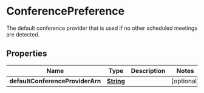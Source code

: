 

# ConferencePreference

The default conference provider that is used if no other scheduled meetings are detected.

## Properties

| Name | Type | Description | Notes |
|------------ | ------------- | ------------- | -------------|
|**defaultConferenceProviderArn** | [**String**](String.md) |  |  [optional] |




